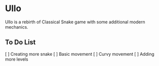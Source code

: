 # Ullo

Ullo is a rebirth of Classical Snake game with some additional modern mechanics.

## To Do List

[ ] Creating more snake
[ ] Basic movement
[ ] Curvy movement
[ ] Adding more levels
